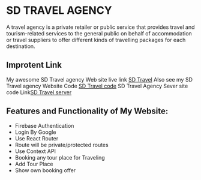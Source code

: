 # SD TRAVEL AGENCY
A travel agency is a private retailer or public service that provides travel and tourism-related services to the general public on behalf of accommodation or travel suppliers to offer different kinds of travelling packages for each destination.



## Improtent Link

My awesome SD Travel agency Web site live link [SD Travel](https://sd-travel-agency.web.app/)
Also see my SD Travel agency Website Code [SD Travel code](https://github.com/programming-hero-web-course1/tourism-or-delivery-website-client-side-abudaudhossain)
SD Travel Agency Sever site code Link[SD Travel server](https://github.com/programming-hero-web-course1/tourism-or-delivery-website-server-side-abudaudhossain)

## Features and Functionality of My Website:
* Firebase Authentication
* Login By Google
* Use React Router
* Route will be private/protected routes
* Use Context API 
* Booking any tour place for Traveling
* Add Tour Place
* Show own booking offer


